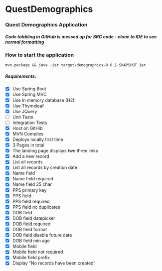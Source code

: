 # QuestDemographics
### Quest Demographics Application

##### Code tabbling in GitHub is messed up for SRC code - clone to IDE to see normal formatting

### How to start the application
```mvn package && java -jar target\demographics-0.0.1-SNAPSHOT.jar```

##### Requirements:

- [x] Use Spring Boot
- [x] Use Spring MVC
- [x] Use In memory database (H2)
- [x] Use Thymeleaf
- [x] Use JQuery
- [ ] Unit Tests
- [ ] Integration Tests
- [x] Host on GitHib
- [x] MVN Compiles
- [x] Deploys locally first time
- [x] 3 Pages in total
- [x] The landing page displays ~~two~~ three links
- [x] Add a new record
- [x] List all records
- [x] List all records by creation date
- [x] Name field
- [x] Name field required
- [x] Name field 25 char
- [x] PPS primary key
- [x] PPS field
- [x] PPS field required
- [x] PPS field no duplicates
- [x] DOB field
- [x] DOB field datepicker
- [x] DOB field required
- [x] DOB field format
- [x] DOB field disable future date
- [x] DOB field min age
- [x] Mobile field
- [x] Mobile field not required
- [x] Mobile field prefix
- [x] Display "No records have been created"
